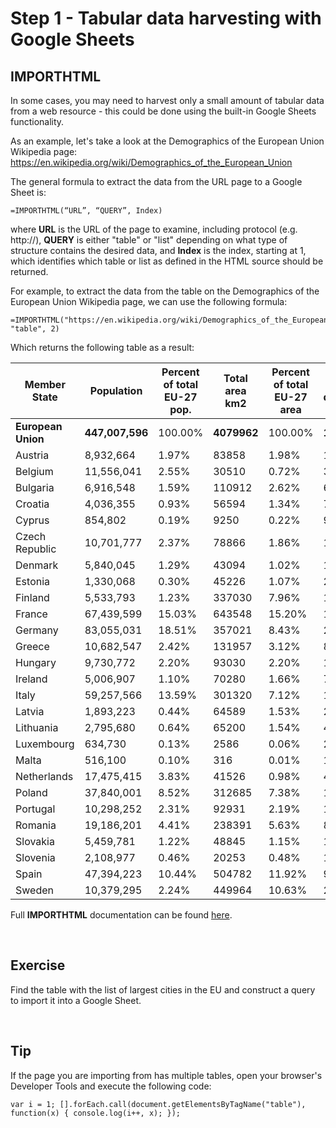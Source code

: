 # Step 1 - Tabular data harvesting with Google Sheets

## IMPORTHTML

In some cases, you may need to harvest only a small amount of tabular data from a web resource - this could be done using the built-in Google Sheets functionality.

As an example, let's take a look at the Demographics of the European Union Wikipedia page: https://en.wikipedia.org/wiki/Demographics_of_the_European_Union

The general formula to extract the data from the URL page to a Google Sheet is:

```
=IMPORTHTML(“URL”, “QUERY”, Index)
```

where **URL** is the URL of the page to examine, including protocol (e.g. http://), **QUERY** is either "table" or "list" depending on what type of structure contains the desired data, and **Index** is the index, starting at 1, which identifies which table or list as defined in the HTML source should be returned.

For example, to extract the data from the table on the Demographics of the European Union Wikipedia page, we can use the following formula:

```
=IMPORTHTML("https://en.wikipedia.org/wiki/Demographics_of_the_European_Union", "table", 2)
```

Which returns the following table as a result:

| Member State       | Population      | Percent of total EU-27 pop. | Total area km2 | Percent of total EU-27 area | Pop. densityPeople/km2 |
| ------------------ | --------------- | --------------------------- | -------------- | --------------------------- | ---------------------- |
| **European Union** | **447,007,596** | 100.00%                     | **4079962**    | 100.00%                     | **109.56**             |
| Austria            | 8,932,664       | 1.97%                       | 83858          | 1.98%                       | 106.52                 |
| Belgium            | 11,556,041      | 2.55%                       | 30510          | 0.72%                       | 378.76                 |
| Bulgaria           | 6,916,548       | 1.59%                       | 110912         | 2.62%                       | 62.36                  |
| Croatia            | 4,036,355       | 0.93%                       | 56594          | 1.34%                       | 71.32                  |
| Cyprus             | 854,802         | 0.19%                       | 9250           | 0.22%                       | 92.41                  |
| Czech Republic     | 10,701,777      | 2.37%                       | 78866          | 1.86%                       | 135.69                 |
| Denmark            | 5,840,045       | 1.29%                       | 43094          | 1.02%                       | 135.51                 |
| Estonia            | 1,330,068       | 0.30%                       | 45226          | 1.07%                       | 29.4                   |
| Finland            | 5,533,793       | 1.23%                       | 337030         | 7.96%                       | 16.41                  |
| France             | 67,439,599      | 15.03%                      | 643548         | 15.20%                      | 104.79                 |
| Germany            | 83,055,031      | 18.51%                      | 357021         | 8.43%                       | 232.63                 |
| Greece             | 10,682,547      | 2.42%                       | 131957         | 3.12%                       | 80.95                  |
| Hungary            | 9,730,772       | 2.20%                       | 93030          | 2.20%                       | 104.59                 |
| Ireland            | 5,006,907       | 1.10%                       | 70280          | 1.66%                       | 71.24                  |
| Italy              | 59,257,566      | 13.59%                      | 301320         | 7.12%                       | 196.65                 |
| Latvia             | 1,893,223       | 0.44%                       | 64589          | 1.53%                       | 29.31                  |
| Lithuania          | 2,795,680       | 0.64%                       | 65200          | 1.54%                       | 42.87                  |
| Luxembourg         | 634,730         | 0.13%                       | 2586           | 0.06%                       | 245.44                 |
| Malta              | 516,100         | 0.10%                       | 316            | 0.01%                       | 1633.22                |
| Netherlands        | 17,475,415      | 3.83%                       | 41526          | 0.98%                       | 420.83                 |
| Poland             | 37,840,001      | 8.52%                       | 312685         | 7.38%                       | 121.01                 |
| Portugal           | 10,298,252      | 2.31%                       | 92931          | 2.19%                       | 110.81                 |
| Romania            | 19,186,201      | 4.41%                       | 238391         | 5.63%                       | 80.48                  |
| Slovakia           | 5,459,781       | 1.22%                       | 48845          | 1.15%                       | 111.77                 |
| Slovenia           | 2,108,977       | 0.46%                       | 20253          | 0.48%                       | 104.13                 |
| Spain              | 47,394,223      | 10.44%                      | 504782         | 11.92%                      | 93.89                  |
| Sweden             | 10,379,295      | 2.24%                       | 449964         | 10.63%                      | 23.06                  |

Full **IMPORTHTML** documentation can be found [here](https://support.google.com/docs/answer/3093339?hl=en).

<br>

## Exercise

Find the table with the list of largest cities in the EU and construct a query to import it into a Google Sheet.

<br>

## Tip

If the page you are importing from has multiple tables, open your browser's Developer Tools and execute the following code:

```
var i = 1; [].forEach.call(document.getElementsByTagName("table"), function(x) { console.log(i++, x); });
```
